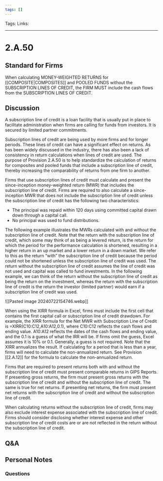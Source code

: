 ```yaml
---
tags: []
---
```

Tags: 
Links: 
___
# 2.A.50
## Standard for Firms
When calculating MONEY-WEIGHTED RETURNS for [[COMPOSITE|COMPOSITES]] and POOLED FUNDS without the SUBSCRIPTION LINES OF CREDIT, the FIRM MUST include the cash flows from the SUBSCRIPTION LINES OF CREDIT.
## Discussion
A subscription line of credit is a loan facility that is usually put in place to facilitate administration when firms are calling for funds from investors. It is secured by limited partner commitments.

Subscription lines of credit are being used by more firms and for longer periods. These lines of credit can have a significant effect on returns. As has been widely discussed in the industry, there has also been a lack of consistency in return calculations when lines of credit are used. The purpose of Provision 2.A.50 is to help standardize the calculation of returns for composites and pooled funds that include a subscription line of credit, thereby increasing the comparability of returns from one firm to another.

Firms that use subscription lines of credit must calculate and present the since-inception money-weighted return (MWR) that includes the subscription line of credit. Firms are required to also calculate a since-inception MWR that does not include the subscription line of credit unless the subscription line of credit has the following two characteristics:
- The principal was repaid within 120 days using committed capital drawn down through a capital call.
- No principal was used to fund distributions.

The following example illustrates the MWRs calculated with and without the subscription line of credit. Note that the return with the subscription line of credit, which some may think of as being a levered return, is the return for which the period for the performance calculation is shortened, resulting in a higher return in an up market and a lower return in a down market. We refer to this as the return “with” the subscription line of credit because the period could not be shortened unless the subscription line of credit was used. The return without the subscription line of credit assumes the line of credit was not used and capital was called to fund investments. In the following example, we can think of the return without the subscription line of credit as being the return on the investment, whereas the return with the subscription line of credit is the return the investor (limited partner) would earn if a subscription line of credit was used.

![[Pasted image 20240722154746.webp]]

When using the XIRR formula in Excel, firms must include the first cell that contains the first capital call or subscription line of credit drawdown. For example, the XIRR formula for the Net MWR with Subscription Line of Credit is =XIRR(C10:C12,A10:A12,0.1), where C10:C12 reflects the cash flows and ending value. A10:A12 reflects the dates of the cash flows and ending value, and the 0.1 is a guess of what the IRR will be. If firms omit the guess, Excel assumes it is 10% or 0.1. Generally, a guess is not required. Note that the XIRR annualizes the result. If calculating for a period that is less than a year, firms will need to calculate the non-annualized return. See Provision [[2.A.12]] for the formula to calculate the non-annualized return.

Firms that are required to present returns both with and without the subscription line of credit must present comparable returns in GIPS Reports. If presenting gross returns, the firm must present gross returns with the subscription line of credit and without the subscription line of credit. The same is true for net returns. If presenting net returns, the firm must present net returns with the subscription line of credit and without the subscription line of credit.

When calculating returns without the subscription line of credit, firms may also exclude interest expense associated with the subscription line of credit. Firms should consider disclosing whether interest expense and other subscription line of credit costs are or are not reflected in the return without the subscription line of credit.
## Q&A

## Personal Notes

### Questions
